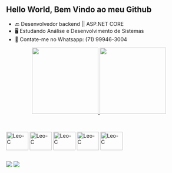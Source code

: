 ## Hello World, Bem Vindo ao meu Github


- 🔙 Desenvolvedor backend || ASP.NET CORE
- 🖥 Estudando Análise e Desenvolvimento de Sistemas
- 📱 Contate-me no Whatsapp: (71) 99946-3004

<div align="center">
  <a href="https://github.com/leonamxd">
  <img height="180em" src="https://github-readme-stats.vercel.app/api?username=leonamxd&show_icons=true&theme=dark&include_all_commits=true&count_private=true"/>
  <img height="180em" src="https://github-readme-stats.vercel.app/api/top-langs/?username=leonamxd&layout=compact&langs_count=7&theme=dark"/>
</div>

  ##
  
  <div style="display: inline-block"><br>
  <img align="center" alt="Leo-C" height="50" width="60" src="https://cdn.jsdelivr.net/gh/devicons/devicon/icons/c/c-original.svg" />
  <img align="center" alt="Leo-C" height="50" width="60" src="https://cdn.jsdelivr.net/gh/devicons/devicon/icons/csharp/csharp-original.svg" />
  <img align="center" alt="Leo-C" height="50" width="60" src="https://cdn.jsdelivr.net/gh/devicons/devicon/icons/dotnetcore/dotnetcore-original.svg" />
  <img align="center" alt="Leo-C" height="50" width="60" src="https://cdn.jsdelivr.net/gh/devicons/devicon/icons/java/java-original-wordmark.svg" />
  <img align="center" alt="Leo-C" height="50" width="60" src="https://cdn.jsdelivr.net/gh/devicons/devicon/icons/mysql/mysql-original-wordmark.svg" />
  </div>
  
  ##
  
  <div>
    <a href="https://www.linkedin.com/in/leonam-sousa-80060b19a/" target="_blank"><img src="https://img.shields.io/badge/-LinkedIn-%230077B5?style=for-the-badge&logo=linkedin&logoColor=white" target="_blank"></a> 
    <a href = "mailto:leonamgm18@gmail.com"><img src="https://img.shields.io/badge/-Gmail-%23333?style=for-the-badge&logo=gmail&logoColor=white" target="_blank"></a>
  </div>
  
